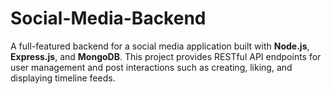 # Social-Media-Backend
A full-featured backend for a social media application built with **Node.js**, **Express.js**, and **MongoDB**. This project provides RESTful API endpoints for user management and post interactions such as creating, liking, and displaying timeline feeds.
